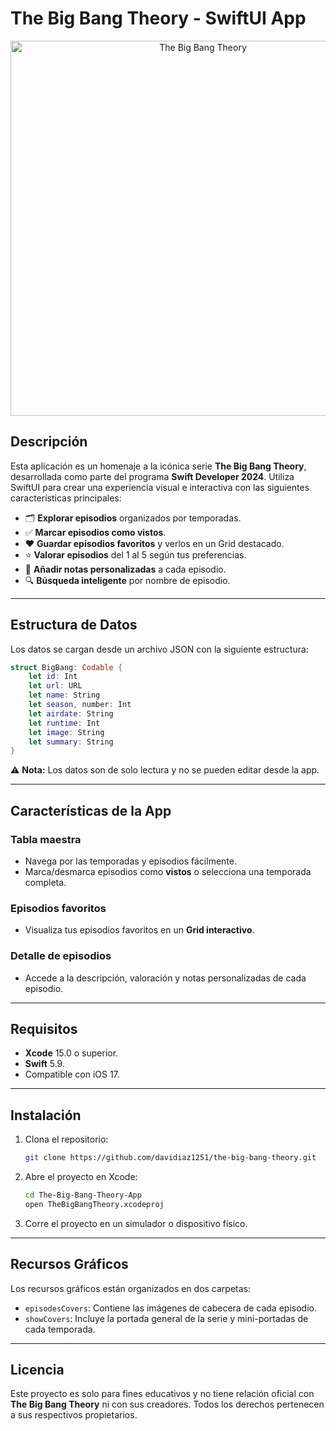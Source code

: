 # The Big Bang Theory - SwiftUI App

<p align="center">
  <img src="portada.png" alt="The Big Bang Theory" width="600">
</p>

## Descripción

Esta aplicación es un homenaje a la icónica serie **The Big Bang Theory**, desarrollada como parte del programa **Swift Developer 2024**. Utiliza SwiftUI para crear una experiencia visual e interactiva con las siguientes características principales:

- 🗂 **Explorar episodios** organizados por temporadas.
- ✅ **Marcar episodios como vistos**.
- ❤️ **Guardar episodios favoritos** y verlos en un Grid destacado.
- ⭐ **Valorar episodios** del 1 al 5 según tus preferencias.
- 📝 **Añadir notas personalizadas** a cada episodio.
- 🔍 **Búsqueda inteligente** por nombre de episodio.

---

## Estructura de Datos

Los datos se cargan desde un archivo JSON con la siguiente estructura:

```swift
struct BigBang: Codable { 
    let id: Int 
    let url: URL 
    let name: String 
    let season, number: Int 
    let airdate: String 
    let runtime: Int 
    let image: String 
    let summary: String 
}
```

⚠️ **Nota:** Los datos son de solo lectura y no se pueden editar desde la app.

---

## Características de la App

### Tabla maestra
- Navega por las temporadas y episodios fácilmente.
- Marca/desmarca episodios como **vistos** o selecciona una temporada completa.

<!--<p align="center">
  <img src="ruta-a-imagen-tabla" alt="Tabla de episodios" width="600">
</p>-->

### Episodios favoritos
- Visualiza tus episodios favoritos en un **Grid interactivo**.

<!--<p align="center">
  <img src="ruta-a-imagen-favoritos" alt="Grid de favoritos" width="600">
</p>-->

### Detalle de episodios
- Accede a la descripción, valoración y notas personalizadas de cada episodio.

<!--<p align="center">
  <img src="ruta-a-imagen-detalle" alt="Detalle del episodio" width="600">
</p>-->

---

## Requisitos

- **Xcode** 15.0 o superior.
- **Swift** 5.9.
- Compatible con iOS 17.

---

## Instalación

1. Clona el repositorio:
   ```bash
   git clone https://github.com/davidiaz1251/the-big-bang-theory.git
   ```
2. Abre el proyecto en Xcode:
   ```bash
   cd The-Big-Bang-Theory-App
   open TheBigBangTheory.xcodeproj
   ```
3. Corre el proyecto en un simulador o dispositivo físico.

---

## Recursos Gráficos

Los recursos gráficos están organizados en dos carpetas:

- `episodesCovers`: Contiene las imágenes de cabecera de cada episodio.
- `showCovers`: Incluye la portada general de la serie y mini-portadas de cada temporada.

---

## Licencia

Este proyecto es solo para fines educativos y no tiene relación oficial con **The Big Bang Theory** ni con sus creadores. Todos los derechos pertenecen a sus respectivos propietarios.

<!--<p align="center">
  <img src="ruta-a-imagen-final" alt="Logo decorativo" width="300">
</p>-->

